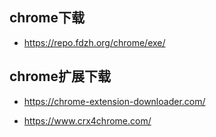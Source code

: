 ## chrome下载

* https://repo.fdzh.org/chrome/exe/


## chrome扩展下载

* https://chrome-extension-downloader.com/

* https://www.crx4chrome.com/
